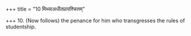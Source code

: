+++
title = "10 मिथ्याअधीतप्रायश्चित्तम्"

+++
10. (Now follows) the penance for him who transgresses the rules of studentship.
